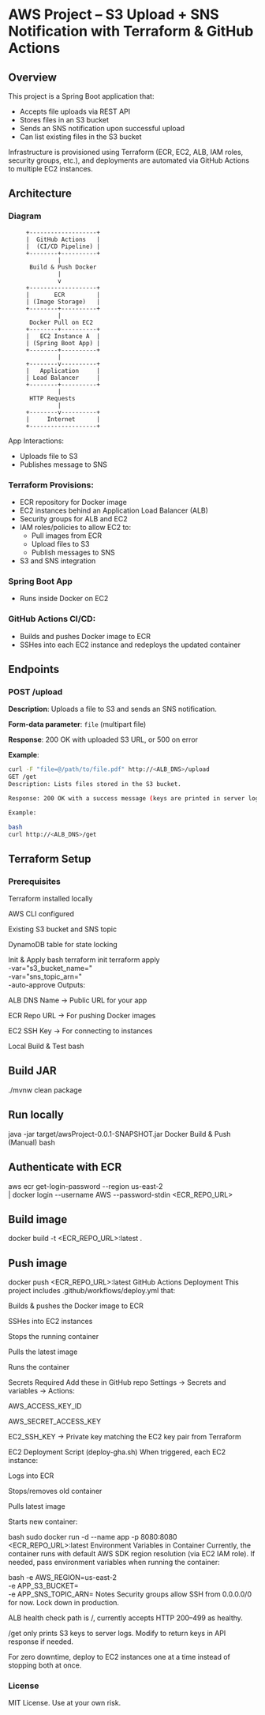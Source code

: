 
# AWS Project – S3 Upload + SNS Notification with Terraform & GitHub Actions

## Overview
This project is a Spring Boot application that:
- Accepts file uploads via REST API
- Stores files in an S3 bucket
- Sends an SNS notification upon successful upload
- Can list existing files in the S3 bucket

Infrastructure is provisioned using Terraform (ECR, EC2, ALB, IAM roles, security groups, etc.), and deployments are automated via GitHub Actions to multiple EC2 instances.

## Architecture



### Diagram

         +-------------------+
         |  GitHub Actions   |
         |  (CI/CD Pipeline) |
         +--------+----------+
                  |
          Build & Push Docker
                  |
                  v
         +-------------------+
         |       ECR         |
         | (Image Storage)   |
         +--------+----------+
                  |
          Docker Pull on EC2
         +--------+----------+
         |   EC2 Instance A  |
         | (Spring Boot App) |
         +--------+----------+
                  |
         +--------v----------+
         |   Application     |
         | Load Balancer     |
         +--------+----------+
                  |
          HTTP Requests
                  |
         +--------v----------+
         |     Internet      |
         +-------------------+

App Interactions:
  - Uploads file to S3
  - Publishes message to SNS

### Terraform Provisions:
- ECR repository for Docker image
- EC2 instances behind an Application Load Balancer (ALB)
- Security groups for ALB and EC2
- IAM roles/policies to allow EC2 to:
  - Pull images from ECR
  - Upload files to S3
  - Publish messages to SNS
- S3 and SNS integration

### Spring Boot App
- Runs inside Docker on EC2

### GitHub Actions CI/CD:
- Builds and pushes Docker image to ECR
- SSHes into each EC2 instance and redeploys the updated container

## Endpoints

### POST /upload
**Description**: Uploads a file to S3 and sends an SNS notification.

**Form-data parameter**: `file` (multipart file)

**Response**: 200 OK with uploaded S3 URL, or 500 on error

**Example**:
```bash
curl -F "file=@/path/to/file.pdf" http://<ALB_DNS>/upload
GET /get
Description: Lists files stored in the S3 bucket.

Response: 200 OK with a success message (keys are printed in server logs)

Example:

bash
curl http://<ALB_DNS>/get

```
## Terraform Setup

### Prerequisites
Terraform installed locally

AWS CLI configured

Existing S3 bucket and SNS topic

DynamoDB table for state locking

Init & Apply
bash
terraform init
terraform apply \
  -var="s3_bucket_name=<your-bucket-name>" \
  -var="sns_topic_arn=<your-sns-topic-arn>" \
  -auto-approve
Outputs:

ALB DNS Name → Public URL for your app

ECR Repo URL → For pushing Docker images

EC2 SSH Key → For connecting to instances

Local Build & Test
bash
## Build JAR
./mvnw clean package

## Run locally
java -jar target/awsProject-0.0.1-SNAPSHOT.jar
Docker Build & Push (Manual)
bash
## Authenticate with ECR
aws ecr get-login-password --region us-east-2 \
  | docker login --username AWS --password-stdin <ECR_REPO_URL>

## Build image
docker build -t <ECR_REPO_URL>:latest .

## Push image
docker push <ECR_REPO_URL>:latest
GitHub Actions Deployment
This project includes .github/workflows/deploy.yml that:

Builds & pushes the Docker image to ECR

SSHes into EC2 instances

Stops the running container

Pulls the latest image

Runs the container

Secrets Required
Add these in GitHub repo Settings → Secrets and variables → Actions:

AWS_ACCESS_KEY_ID

AWS_SECRET_ACCESS_KEY

EC2_SSH_KEY → Private key matching the EC2 key pair from Terraform

EC2 Deployment Script (deploy-gha.sh)
When triggered, each EC2 instance:

Logs into ECR

Stops/removes old container

Pulls latest image

Starts new container:

bash
sudo docker run -d --name app -p 8080:8080 <ECR_REPO_URL>:latest
Environment Variables in Container
Currently, the container runs with default AWS SDK region resolution (via EC2 IAM role). If needed, pass environment variables when running the container:

bash
-e AWS_REGION=us-east-2 \
-e APP_S3_BUCKET=<your-bucket-name> \
-e APP_SNS_TOPIC_ARN=<your-sns-topic-arn>
Notes
Security groups allow SSH from 0.0.0.0/0 for now. Lock down in production.

ALB health check path is /, currently accepts HTTP 200–499 as healthy.

/get only prints S3 keys to server logs. Modify to return keys in API response if needed.

For zero downtime, deploy to EC2 instances one at a time instead of stopping both at once.

### License
MIT License. Use at your own risk.